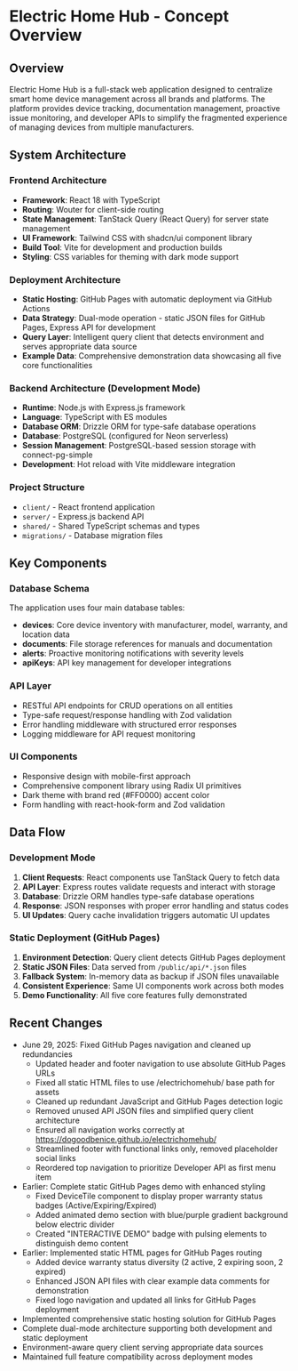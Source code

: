 # Electric Home Hub - Concept Overview

## Overview

Electric Home Hub is a full-stack web application designed to centralize smart home device management across all brands and platforms. The platform provides device tracking, documentation management, proactive issue monitoring, and developer APIs to simplify the fragmented experience of managing devices from multiple manufacturers.

## System Architecture

### Frontend Architecture
- **Framework**: React 18 with TypeScript
- **Routing**: Wouter for client-side routing
- **State Management**: TanStack Query (React Query) for server state management
- **UI Framework**: Tailwind CSS with shadcn/ui component library
- **Build Tool**: Vite for development and production builds
- **Styling**: CSS variables for theming with dark mode support

### Deployment Architecture
- **Static Hosting**: GitHub Pages with automatic deployment via GitHub Actions
- **Data Strategy**: Dual-mode operation - static JSON files for GitHub Pages, Express API for development
- **Query Layer**: Intelligent query client that detects environment and serves appropriate data source
- **Example Data**: Comprehensive demonstration data showcasing all five core functionalities

### Backend Architecture (Development Mode)
- **Runtime**: Node.js with Express.js framework
- **Language**: TypeScript with ES modules
- **Database ORM**: Drizzle ORM for type-safe database operations
- **Database**: PostgreSQL (configured for Neon serverless)
- **Session Management**: PostgreSQL-based session storage with connect-pg-simple
- **Development**: Hot reload with Vite middleware integration

### Project Structure
- `client/` - React frontend application
- `server/` - Express.js backend API
- `shared/` - Shared TypeScript schemas and types
- `migrations/` - Database migration files

## Key Components

### Database Schema
The application uses four main database tables:
- **devices**: Core device inventory with manufacturer, model, warranty, and location data
- **documents**: File storage references for manuals and documentation
- **alerts**: Proactive monitoring notifications with severity levels
- **apiKeys**: API key management for developer integrations

### API Layer
- RESTful API endpoints for CRUD operations on all entities
- Type-safe request/response handling with Zod validation
- Error handling middleware with structured error responses
- Logging middleware for API request monitoring

### UI Components
- Responsive design with mobile-first approach
- Comprehensive component library using Radix UI primitives
- Dark theme with brand red (#FF0000) accent color
- Form handling with react-hook-form and Zod validation

## Data Flow

### Development Mode
1. **Client Requests**: React components use TanStack Query to fetch data
2. **API Layer**: Express routes validate requests and interact with storage
3. **Database**: Drizzle ORM handles type-safe database operations
4. **Response**: JSON responses with proper error handling and status codes
5. **UI Updates**: Query cache invalidation triggers automatic UI updates

### Static Deployment (GitHub Pages)
1. **Environment Detection**: Query client detects GitHub Pages deployment
2. **Static JSON Files**: Data served from `/public/api/*.json` files
3. **Fallback System**: In-memory data as backup if JSON files unavailable
4. **Consistent Experience**: Same UI components work across both modes
5. **Demo Functionality**: All five core features fully demonstrated

## Recent Changes
- June 29, 2025: Fixed GitHub Pages navigation and cleaned up redundancies
  - Updated header and footer navigation to use absolute GitHub Pages URLs
  - Fixed all static HTML files to use /electrichomehub/ base path for assets
  - Cleaned up redundant JavaScript and GitHub Pages detection logic
  - Removed unused API JSON files and simplified query client architecture
  - Ensured all navigation works correctly at https://dogoodbenice.github.io/electrichomehub/
  - Streamlined footer with functional links only, removed placeholder social links
  - Reordered top navigation to prioritize Developer API as first menu item
- Earlier: Complete static GitHub Pages demo with enhanced styling
  - Fixed DeviceTile component to display proper warranty status badges (Active/Expiring/Expired)
  - Added animated demo section with blue/purple gradient background below electric divider
  - Created "INTERACTIVE DEMO" badge with pulsing elements to distinguish demo content
- Earlier: Implemented static HTML pages for GitHub Pages routing
  - Added device warranty status diversity (2 active, 2 expiring soon, 2 expired)
  - Enhanced JSON API files with clear example data comments for demonstration
  - Fixed logo navigation and updated all links for GitHub Pages deployment
- Implemented comprehensive static hosting solution for GitHub Pages
- Complete dual-mode architecture supporting both development and static deployment
- Environment-aware query client serving appropriate data sources
- Maintained full feature compatibility across deployment modes